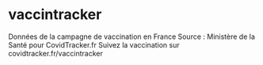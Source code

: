 # vaccintracker
Données de la campagne de vaccination en France
Source : Ministère de la Santé pour CovidTracker.fr
Suivez la vaccination sur covidtracker.fr/vaccintracker
